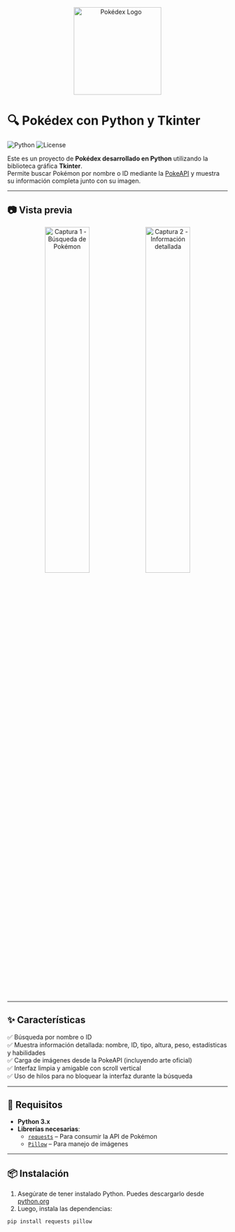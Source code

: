 <div align="center">
  <img src="https://github.com/user-attachments/assets/9afe6f27-d94f-4e35-bc94-b86f6157930f " alt="Pokédex Logo" width="200" />
</div>

# 🔍 Pokédex con Python y Tkinter

![Python](https://img.shields.io/badge/python-3.13%2B-blue?logo=python&style=flat-square)
![License]( https://img.shields.io/github/license/N1coTom55/pokedex-tkinter?style=flat-square)

Este es un proyecto de **Pokédex desarrollado en Python** utilizando la biblioteca gráfica **Tkinter**.  
Permite buscar Pokémon por nombre o ID mediante la [PokeAPI]( https://pokeapi.co/ ) y muestra su información completa junto con su imagen.

---

## 📷 Vista previa

<div align="center">
  <img src="https://github.com/user-attachments/assets/e9e2acfc-4c8f-4478-b0d6-a5c6527bb2de " alt="Captura 1 - Búsqueda de Pokémon" width="45%" />
  <img src="https://github.com/user-attachments/assets/97bb28f5-7d49-4c66-8b5d-253154f60e48 " alt="Captura 2 - Información detallada" width="45%" />
</div>

---

## ✨ Características

✅ Búsqueda por nombre o ID  
✅ Muestra información detallada: nombre, ID, tipo, altura, peso, estadísticas y habilidades  
✅ Carga de imágenes desde la PokeAPI (incluyendo arte oficial)  
✅ Interfaz limpia y amigable con scroll vertical  
✅ Uso de hilos para no bloquear la interfaz durante la búsqueda  

---

## 🧰 Requisitos

- **Python 3.x**
- **Librerías necesarias**:
  - [`requests`](https://docs.python-requests.org/en/latest/ ) – Para consumir la API de Pokémon
  - [`Pillow`](https://pillow.readthedocs.io/en/stable/ ) – Para manejo de imágenes

---

## 📦 Instalación

1. Asegúrate de tener instalado Python. Puedes descargarlo desde [python.org](https://www.python.org/downloads/ )
2. Luego, instala las dependencias:

```bash
pip install requests pillow
